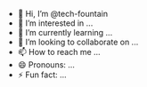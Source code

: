 - 👋 Hi, I’m @tech-fountain
- 👀 I’m interested in ...
- 🌱 I’m currently learning ...
- 💞️ I’m looking to collaborate on ...
- 📫 How to reach me ...
- 😄 Pronouns: ...
- ⚡ Fun fact: ...

<!---
tech-fountain/tech-fountain is a ✨ special ✨ repository because its `README.md` (this file) appears on your GitHub profile.
You can click the Preview link to take a look at your changes.
--->
